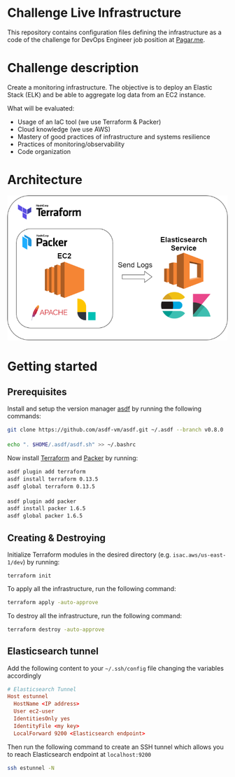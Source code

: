 # Challenge Live Infrastructure

This repository contains configuration files defining the infrastructure as a code of the challenge for DevOps Engineer job position at [Pagar.me](http://pagar.me/).

# Challenge description

Create a monitoring infrastructure. The objective is to deploy an Elastic Stack (ELK) and be able to aggregate log data from an EC2 instance. 

What will be evaluated:

- Usage of an IaC tool (we use Terraform & Packer)
- Cloud knowledge (we use AWS)
- Mastery of good practices of infrastructure and systems resilience
- Practices of monitoring/observability
- Code organization

# Architecture

![diagram](./images/diagram.png)


# Getting started

## Prerequisites

Install and setup the version manager [asdf](https://asdf-vm.com/#/) by running the following commands:

```sh
git clone https://github.com/asdf-vm/asdf.git ~/.asdf --branch v0.8.0

echo ". $HOME/.asdf/asdf.sh" >> ~/.bashrc  
```

Now install [Terraform](https://www.terraform.io/) and [Packer](https://www.packer.io/) by running:

```sh
asdf plugin add terraform
asdf install terraform 0.13.5
asdf global terraform 0.13.5

asdf plugin add packer
asdf install packer 1.6.5
asdf global packer 1.6.5
```

## Creating & Destroying

Initialize Terraform modules in the desired directory (e.g. `isac.aws/us-east-1/dev`) by running:

```
terraform init
```

To apply all the infrastructure, run the following command:

```sh
terraform apply -auto-approve
```

To destroy all the infrastructure, run the following command:

```sh
terraform destroy -auto-approve
```


## Elasticsearch tunnel


Add the following content to your `~/.ssh/config` file changing the variables accordingly

```conf
# Elasticsearch Tunnel
Host estunnel
  HostName <IP address>
  User ec2-user
  IdentitiesOnly yes
  IdentityFile <my key>
  LocalForward 9200 <Elasticsearch endpoint>
```

Then run the following command to create an SSH tunnel which allows you to reach Elasticsearch endpoint at `localhost:9200`

```sh
ssh estunnel -N
```